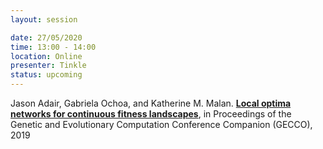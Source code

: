 ```yaml
---
layout: session

date: 27/05/2020
time: 13:00 - 14:00
location: Online
presenter: Tinkle
status: upcoming
---
```

Jason Adair, Gabriela Ochoa, and Katherine M. Malan. 
**[Local optima networks for continuous fitness landscapes](papers/0010-local-optima-networks-for-continuous-landscapes)**,
in Proceedings of the Genetic and Evolutionary Computation Conference Companion (GECCO),
2019

<br/><br/>